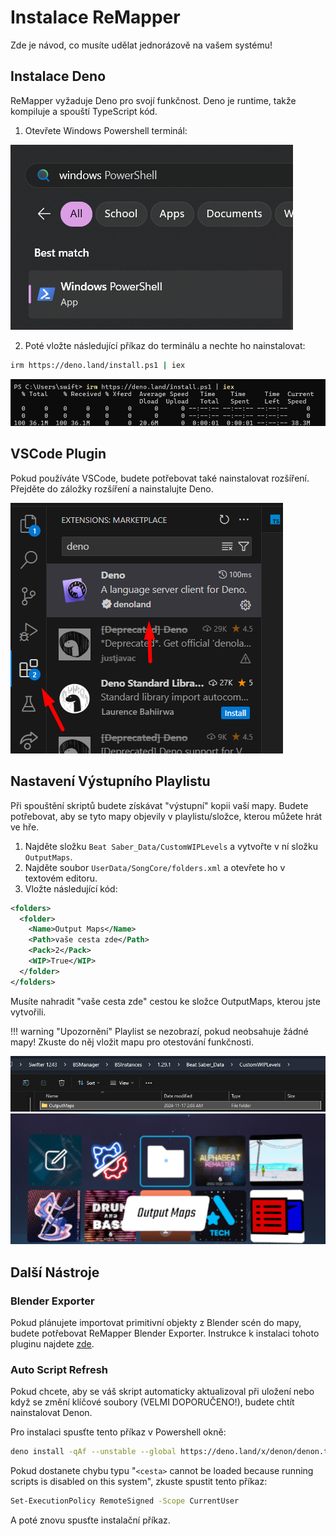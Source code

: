 # Instalace ReMapper

Zde je návod, co musíte udělat jednorázově na vašem systému!

## Instalace Deno

ReMapper vyžaduje Deno pro svojí funkčnost. Deno je runtime, takže kompiluje a spouští TypeScript kód.

1. Otevřete Windows Powershell terminál:

![](2025-02-26-11-21-18.png)

2. Poté vložte následující příkaz do terminálu a nechte ho nainstalovat:

```bash
irm https://deno.land/install.ps1 | iex
```

![](2025-02-26-11-21-27.png)

## VSCode Plugin

Pokud používáte VSCode, budete potřebovat také nainstalovat rozšíření. Přejděte do záložky rozšíření a nainstalujte Deno.

![](2025-02-26-11-21-52.png)

## Nastavení Výstupního Playlistu

Při spouštění skriptů budete získávat "výstupní" kopii vaší mapy. Budete potřebovat, aby se tyto mapy objevily v playlistu/složce, kterou můžete hrát ve hře.

1. Najděte složku `Beat Saber_Data/CustomWIPLevels` a vytvořte v ní složku `OutputMaps`.
2. Najděte soubor `UserData/SongCore/folders.xml` a otevřete ho v textovém editoru.
3. Vložte následující kód:

```xml
<folders>
  <folder>
    <Name>Output Maps</Name>
    <Path>vaše cesta zde</Path>
    <Pack>2</Pack>
    <WIP>True</WIP>
  </folder>
</folders>
```

Musíte nahradit "vaše cesta zde" cestou ke složce OutputMaps, kterou jste vytvořili.

!!! warning "Upozornění"
    Playlist se nezobrazí, pokud neobsahuje žádné mapy! Zkuste do něj vložit mapu pro otestování funkčnosti.

![](2025-02-26-11-22-05.png) ![](2025-02-26-11-22-12.png)

## Další Nástroje

### Blender Exporter

Pokud plánujete importovat primitivní objekty z Blender scén do mapy, budete potřebovat ReMapper Blender Exporter. Instrukce k instalaci tohoto pluginu najdete [zde](https://github.com/Swifter1243/ReMapper/blob/master/BlenderExporter).

### Auto Script Refresh

Pokud chcete, aby se váš skript automaticky aktualizoval při uložení nebo když se změní klíčové soubory (VELMI DOPORUČENO!), budete chtít nainstalovat Denon.

Pro instalaci spusťte tento příkaz v Powershell okně:

```bash
deno install -qAf --unstable --global https://deno.land/x/denon/denon.ts
```

Pokud dostanete chybu typu "`<cesta>` cannot be loaded because running scripts is disabled on this system", zkuste spustit tento příkaz:

```bash
Set-ExecutionPolicy RemoteSigned -Scope CurrentUser
```

A poté znovu spusťte instalační příkaz.
